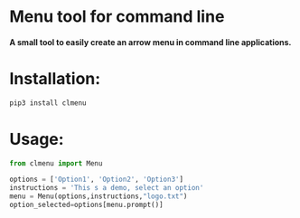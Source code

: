 # Menu tool for command line

#### A small tool to easily create an arrow menu in command line applications.

# Installation:
```bash
pip3 install clmenu
```

# Usage:
```python
from clmenu import Menu

options = ['Option1', 'Option2', 'Option3']
instructions = 'This s a demo, select an option'
menu = Menu(options,instructions,"logo.txt")
option_selected=options[menu.prompt()]
```
